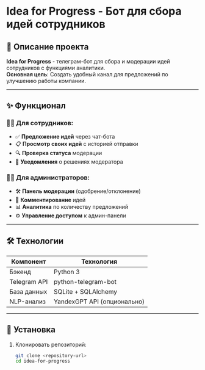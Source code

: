 # Idea for Progress - Бот для сбора идей сотрудников

## 📌 Описание проекта
**Idea for Progress** - телеграм-бот для сбора и модерации идей сотрудников с функциями аналитики.  
**Основная цель**: Создать удобный канал для предложений по улучшению работы компании.

---

## ✨ Функционал

### 👨‍💻 Для сотрудников:
- ✅ **Предложение идей** через чат-бота  
- 📋 **Просмотр своих идей** с историей отправки  
- 🔍 **Проверка статуса** модерации  
- 🔔 **Уведомления** о решениях модератора  

### 👨‍💼 Для администраторов:
- 🛠 **Панель модерации** (одобрение/отклонение)  
- 💬 **Комментирование** идей  
- 📊 **Аналитика** по количеству предложений  
- ⚙ **Управление доступом** к админ-панели  

---

## 🛠 Технологии
| Компонент       | Технология       |
|-----------------|------------------|
| Бэкенд         | Python 3         |
| Telegram API   | python-telegram-bot |
| База данных    | SQLite + SQLAlchemy |
| NLP-анализ    | YandexGPT API (опционально) |

---

## 🚀 Установка
1. Клонировать репозиторий:
   ```bash
   git clone <repository-url>
   cd idea-for-progress
